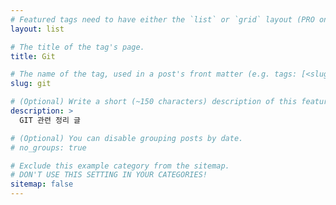 ```yaml
---
# Featured tags need to have either the `list` or `grid` layout (PRO only).
layout: list

# The title of the tag's page.
title: Git

# The name of the tag, used in a post's front matter (e.g. tags: [<slug>]).
slug: git

# (Optional) Write a short (~150 characters) description of this featured tag.
description: >
  GIT 관련 정리 글

# (Optional) You can disable grouping posts by date.
# no_groups: true

# Exclude this example category from the sitemap.
# DON'T USE THIS SETTING IN YOUR CATEGORIES!
sitemap: false
---
```

